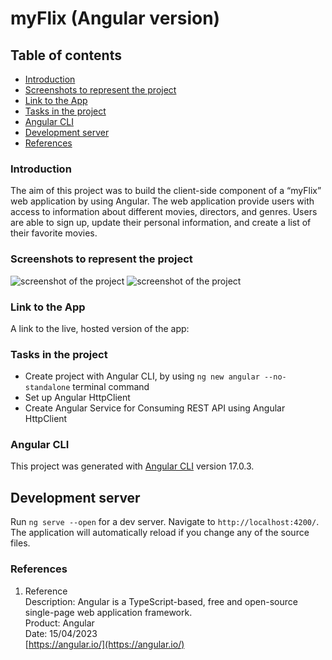 # myFlix (Angular version)

## Table of contents

- [Introduction](#introduction)
- [Screenshots to represent the project](#screenshots-to-represent-the-project)
- [Link to the App](#link-to-the-app)
- [Tasks in the project](#tasks-in-the-project)
- [Angular CLI](#angular-cli)
- [Development server](#development-server)
- [References](#references)

### Introduction

The aim of this project was to build the client-side component of a “myFlix” web application by using Angular. The web application provide users with access to information about different movies, directors, and genres. Users are able to sign up, update their personal information, and create a list of their favorite movies.

### Screenshots to represent the project

![screenshot of the project]()
![screenshot of the project]()

### Link to the App

A link to the live, hosted version of the app: []()

### Tasks in the project

- Create project with Angular CLI, by using `ng new angular --no-standalone` terminal command
- Set up Angular HttpClient
- Create Angular Service for Consuming REST API using Angular HttpClient

### Angular CLI

This project was generated with [Angular CLI](https://github.com/angular/angular-cli) version 17.0.3.

## Development server

Run `ng serve --open` for a dev server. Navigate to `http://localhost:4200/`. The application will automatically reload if you change any of the source files.

### References

1.  Reference  
    Description: Angular is a TypeScript-based, free and open-source single-page web application framework.  
    Product: Angular  
    Date: 15/04/2023  
    [https://angular.io/](https://angular.io/)
